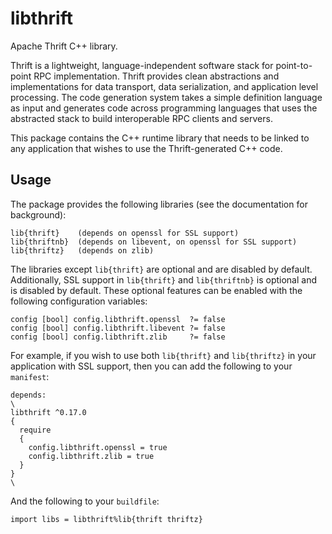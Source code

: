 # libthrift

Apache Thrift C++ library.

Thrift is a lightweight, language-independent software stack for
point-to-point RPC implementation.
Thrift provides clean abstractions and implementations for data transport,
data serialization, and application level processing. The code generation
system takes a simple definition language as input and generates code
across programming languages that uses the abstracted stack to build
interoperable RPC clients and servers.

This package contains the C++ runtime library that needs to be linked to any
application that wishes to use the Thrift-generated C++ code.


## Usage

The package provides the following libraries (see the documentation for
background):

```
lib{thrift}    (depends on openssl for SSL support)
lib{thriftnb}  (depends on libevent, on openssl for SSL support)
lib{thriftz}   (depends on zlib)
```

The libraries except `lib{thrift}` are optional and are disabled by default.
Additionally, SSL support in `lib{thrift}` and `lib{thriftnb}` is optional and
is disabled by default. These optional features can be enabled with the
following configuration variables:

```
config [bool] config.libthrift.openssl  ?= false
config [bool] config.libthrift.libevent ?= false
config [bool] config.libthrift.zlib     ?= false
```

For example, if you wish to use both `lib{thrift}` and `lib{thriftz}` in your
application with SSL support, then you can add the following to your
`manifest`:

```
depends:
\
libthrift ^0.17.0
{
  require
  {
    config.libthrift.openssl = true
    config.libthrift.zlib = true
  }
}
\
```

And the following to your `buildfile`:

```
import libs = libthrift%lib{thrift thriftz}
```
